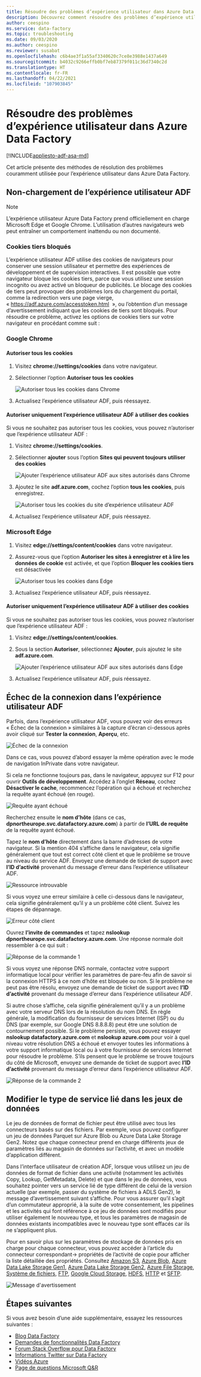```yaml
---
title: Résoudre des problèmes d’expérience utilisateur dans Azure Data Factory
description: Découvrez comment résoudre des problèmes d’expérience utilisateur dans Azure Data Factory.
author: ceespino
ms.service: data-factory
ms.topic: troubleshooting
ms.date: 09/03/2020
ms.author: ceespino
ms.reviewer: susabat
ms.openlocfilehash: c6b4ae3f1a55af3340620c7ce8e3988e1437a649
ms.sourcegitcommit: b4032c9266effb0bf7eb87379f011c36d7340c2d
ms.translationtype: HT
ms.contentlocale: fr-FR
ms.lasthandoff: 04/22/2021
ms.locfileid: "107903845"
---
```

# <a name="troubleshoot-azure-data-factory-ux-issues"></a>Résoudre des problèmes d’expérience utilisateur dans Azure Data Factory

[!INCLUDE[appliesto-adf-asa-md](includes/appliesto-adf-asa-md.md)]

Cet article présente des méthodes de résolution des problèmes couramment utilisée pour l’expérience utilisateur dans Azure Data Factory.

## <a name="adf-ux-not-loading"></a>Non-chargement de l’expérience utilisateur ADF

> [!NOTE]
> L’expérience utilisateur Azure Data Factory prend officiellement en charge Microsoft Edge et Google Chrome. L’utilisation d’autres navigateurs web peut entraîner un comportement inattendu ou non documenté.

### <a name="third-party-cookies-blocked"></a>Cookies tiers bloqués

L’expérience utilisateur ADF utilise des cookies de navigateurs pour conserver une session utilisateur et permettre des expériences de développement et de supervision interactives. Il est possible que votre navigateur bloque les cookies tiers, parce que vous utilisez une session incognito ou avez activé un bloqueur de publicités. Le blocage des cookies de tiers peut provoquer des problèmes lors du chargement du portail, comme la redirection vers une page vierge, « https://adf.azure.com/accesstoken.html  », ou l’obtention d’un message d’avertissement indiquant que les cookies de tiers sont bloqués. Pour résoudre ce problème, activez les options de cookies tiers sur votre navigateur en procédant comme suit :

### <a name="google-chrome"></a>Google Chrome

#### <a name="allow-all-cookies"></a>Autoriser tous les cookies

1. Visitez **chrome://settings/cookies** dans votre navigateur.
1. Sélectionner l’option **Autoriser tous les cookies** 

    ![Autoriser tous les cookies dans Chrome](media/data-factory-ux-troubleshoot-guide/chrome-allow-all-cookies.png)
1. Actualisez l’expérience utilisateur ADF, puis réessayez.

#### <a name="only-allow-adf-ux-to-use-cookies"></a>Autoriser uniquement l’expérience utilisateur ADF à utiliser des cookies
Si vous ne souhaitez pas autoriser tous les cookies, vous pouvez n’autoriser que l’expérience utilisateur ADF :
1. Visitez **chrome://settings/cookies**.
1. Sélectionner **ajouter** sous l’option **Sites qui peuvent toujours utiliser des cookies** 

    ![Ajouter l’expérience utilisateur ADF aux sites autorisés dans Chrome](media/data-factory-ux-troubleshoot-guide/chrome-only-adf-cookies-1.png)
1. Ajoutez le site **adf.azure.com**, cochez l’option **tous les cookies**, puis enregistrez. 

    ![Autoriser tous les cookies du site d’expérience utilisateur ADF](media/data-factory-ux-troubleshoot-guide/chrome-only-adf-cookies-2.png)
1. Actualisez l’expérience utilisateur ADF, puis réessayez.

### <a name="microsoft-edge"></a>Microsoft Edge

1. Visitez **edge://settings/content/cookies** dans votre navigateur.
1. Assurez-vous que l’option **Autoriser les sites à enregistrer et à lire les données de cookie** est activée, et que l’option **Bloquer les cookies tiers** est désactivée 

    ![Autoriser tous les cookies dans Edge](media/data-factory-ux-troubleshoot-guide/edge-allow-all-cookies.png)
1. Actualisez l’expérience utilisateur ADF, puis réessayez.

#### <a name="only-allow-adf-ux-to-use-cookies"></a>Autoriser uniquement l’expérience utilisateur ADF à utiliser des cookies

Si vous ne souhaitez pas autoriser tous les cookies, vous pouvez n’autoriser que l’expérience utilisateur ADF :

1. Visitez **edge://settings/content/cookies**.
1. Sous la section **Autoriser**, sélectionnez **Ajouter**, puis ajoutez le site **adf.azure.com**. 

    ![Ajouter l’expérience utilisateur ADF aux sites autorisés dans Edge](media/data-factory-ux-troubleshoot-guide/edge-allow-adf-cookies.png)
1. Actualisez l’expérience utilisateur ADF, puis réessayez.

## <a name="connection-failed-on-adf-ux"></a>Échec de la connexion dans l’expérience utilisateur ADF

Parfois, dans l’expérience utilisateur ADF, vous pouvez voir des erreurs « Échec de la connexion » similaires à la capture d’écran ci-dessous après avoir cliqué sur **Tester la connexion**, **Aperçu**, etc.

![Échec de la connexion](media/data-factory-ux-troubleshoot-guide/connection-failed.png)

Dans ce cas, vous pouvez d’abord essayer la même opération avec le mode de navigation InPrivate dans votre navigateur.

Si cela ne fonctionne toujours pas, dans le navigateur, appuyez sur F12 pour ouvrir **Outils de développement**. Accédez à l’onglet **Réseau**, cochez **Désactiver le cache**, recommencez l’opération qui a échoué et recherchez la requête ayant échoué (en rouge).

![Requête ayant échoué](media/data-factory-ux-troubleshoot-guide/failed-request.png)

Recherchez ensuite le **nom d’hôte** (dans ce cas, **dpnortheurope.svc.datafactory.azure.com**) à partir de **l’URL de requête** de la requête ayant échoué.

Tapez le **nom d’hôte** directement dans la barre d’adresses de votre navigateur. Si la mention 404 s’affiche dans le navigateur, cela signifie généralement que tout est correct côté client et que le problème se trouve au niveau du service ADF. Envoyez une demande de ticket de support avec **l’ID d’activité** provenant du message d’erreur dans l’expérience utilisateur ADF.

![Ressource introuvable](media/data-factory-ux-troubleshoot-guide/status-code-404.png)

Si vous voyez une erreur similaire à celle ci-dessous dans le navigateur, cela signifie généralement qu’il y a un problème côté client. Suivez les étapes de dépannage.

![Erreur côté client](media/data-factory-ux-troubleshoot-guide/client-side-error.png)

Ouvrez **l’invite de commandes** et tapez **nslookup dpnortheurope.svc.datafactory.azure.com**. Une réponse normale doit ressembler à ce qui suit :

![Réponse de la commande 1](media/data-factory-ux-troubleshoot-guide/command-response-1.png)

Si vous voyez une réponse DNS normale, contactez votre support informatique local pour vérifier les paramètres de pare-feu afin de savoir si la connexion HTTPS à ce nom d’hôte est bloquée ou non. Si le problème ne peut pas être résolu, envoyez une demande de ticket de support avec **l’ID d’activité** provenant du message d’erreur dans l’expérience utilisateur ADF.

Si autre chose s’affiche, cela signifie généralement qu’il y a un problème avec votre serveur DNS lors de la résolution du nom DNS. En règle générale, la modification du fournisseur de services Internet (ISP) ou du DNS (par exemple, sur Google DNS 8.8.8.8) peut être une solution de contournement possible. Si le problème persiste, vous pouvez essayer **nslookup datafactory.azure.com** et **nslookup azure.com** pour voir à quel niveau votre résolution DNS a échoué et envoyer toutes les informations à votre support informatique local ou à votre fournisseur de services Internet pour résoudre le problème. S’ils pensent que le problème se trouve toujours du côté de Microsoft, envoyez une demande de ticket de support avec **l’ID d’activité** provenant du message d’erreur dans l’expérience utilisateur ADF.

![Réponse de la commande 2](media/data-factory-ux-troubleshoot-guide/command-response-2.png)

## <a name="change-linked-service-type-in-datasets"></a>Modifier le type de service lié dans les jeux de données

Le jeu de données de format de fichier peut être utilisé avec tous les connecteurs basés sur des fichiers. Par exemple, vous pouvez configurer un jeu de données Parquet sur Azure Blob ou Azure Data Lake Storage Gen2. Notez que chaque connecteur prend en charge différents jeux de paramètres liés au magasin de données sur l’activité, et avec un modèle d’application différent. 

Dans l’interface utilisateur de création ADF, lorsque vous utilisez un jeu de données de format de fichier dans une activité (notamment les activités Copy, Lookup, GetMetadata, Delete) et que dans le jeu de données, vous souhaitez pointer vers un service lié de type différent de celui de la version actuelle (par exemple, passer du système de fichiers à ADLS Gen2), le message d’avertissement suivant s’affiche. Pour vous assurer qu’il s’agit d’un commutateur approprié, à la suite de votre consentement, les pipelines et les activités qui font référence à ce jeu de données sont modifiés pour utiliser également le nouveau type, et tous les paramètres de magasin de données existants incompatibles avec le nouveau type sont effacés car ils ne s’appliquent plus.

Pour en savoir plus sur les paramètres de stockage de données pris en charge pour chaque connecteur, vous pouvez accéder à l’article du connecteur correspondant-> propriétés de l’activité de copie pour afficher la liste détaillée des propriétés. Consultez [Amazon S3](connector-amazon-simple-storage-service.md), [Azure Blob](connector-azure-blob-storage.md), [Azure Data Lake Storage Gen1](connector-azure-data-lake-store.md), [Azure Data Lake Storage Gen2](connector-azure-data-lake-storage.md), [Azure File Storage](connector-azure-file-storage.md), [Système de fichiers](connector-file-system.md), [FTP](connector-ftp.md), [Google Cloud Storage](connector-google-cloud-storage.md), [HDFS](connector-hdfs.md), [HTTP](connector-http.md) et [SFTP](connector-sftp.md).

![Message d'avertissement](media/data-factory-ux-troubleshoot-guide/warning-message.png)

## <a name="next-steps"></a>Étapes suivantes

Si vous avez besoin d’une aide supplémentaire, essayez les ressources suivantes :

* [Blog Data Factory](https://azure.microsoft.com/blog/tag/azure-data-factory/)
* [Demandes de fonctionnalités Data Factory](https://feedback.azure.com/forums/270578-data-factory)
* [Forum Stack Overflow pour Data Factory](https://stackoverflow.com/questions/tagged/azure-data-factory)
* [Informations Twitter sur Data Factory](https://twitter.com/hashtag/DataFactory)
* [Vidéos Azure](https://azure.microsoft.com/resources/videos/index/)
* [Page de questions Microsoft Q&R](/answers/topics/azure-data-factory.html)